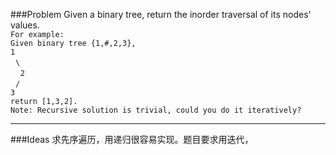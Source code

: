 ###Problem
Given a binary tree, return the inorder traversal of its nodes' values.  
`For example:`  
`Given binary tree {1,#,2,3},`  
`1`  
&#160;&#160;`\`  
&#160;&#160;&#160;&#160;`2`  
&#160;&#160;`/`  
`3`  
`return [1,3,2].`  
`Note: Recursive solution is trivial, could you do it iteratively?`

---

###Ideas
求先序遍历，用递归很容易实现。题目要求用迭代，
